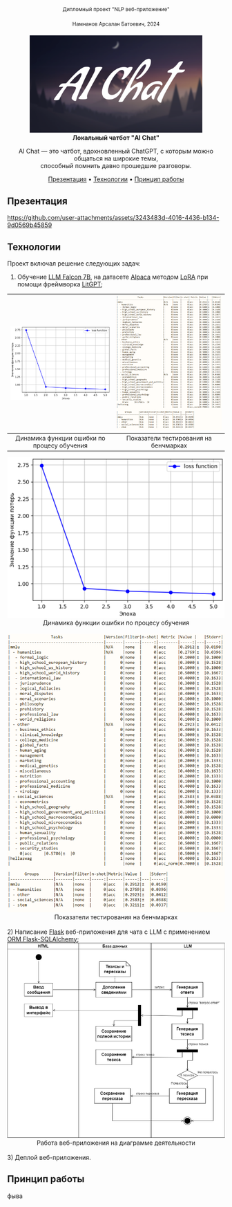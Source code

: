 <div align="center">
<sup>Дипломный проект "NLP веб-приложение"</sup>
  
<sup>Намнанов Арсалан Батоевич, 2024</sup>
<div><img src="gitpage_mats/logo.png" width="400" alt="Warp" /></div>
<div><b>Локальный чатбот "AI Chat"</b></div>

AI Chat — это чатбот, вдохновленный ChatGPT, с которым можно общаться на широкие темы,<br />способный помнить давно прошедшие разговоры.

[Презентация](#презентация) •
[Технологии](#технологии) •
[Принцип работы](#принцип-работы)
</div>

## Презентация
https://github.com/user-attachments/assets/3243483d-4016-4436-b134-9d0569b45859

## Технологии
Проект включал решение следующих задач:
1) Обучение <a href="https://huggingface.co/tiiuae/falcon-7b"><u>LLM Falcon 7B</u></a>, на датасете <a href="https://huggingface.co/datasets/tatsu-lab/alpaca"><u>Alpaca</u></a> методом <a href="https://arxiv.org/abs/2106.09685"><u>LoRA</u></a> при помощи фреймворка <a href="https://github.com/Lightning-AI/litgpt"><u>LitGPT</u></a>; <br />


![](gitpage_mats/graph.png)                             |  ![](gitpage_mats/bench.png)
:------------------------------------------------------:|:------------------------------------------------------:
Динамика функции ошибки по процесу обучения             |  Показатели тестирования на бенчмарках

<div align="center"><img src="gitpage_mats/graph.png" width="600" alt="Warp" /><br /> Динамика функции ошибки по процесу обучения</div> <br />
<div align="center"><img src="gitpage_mats/bench.png" width="600" alt="Warp" /><br /> Показатели тестирования на бенчмарках</div> <br />
2) Написание <a href="https://flask.palletsprojects.com/en/stable/"><u>Flask</u></a> веб-приложения для чата с LLM с применением <a href="https://flask-sqlalchemy.readthedocs.io/"><u>ORM Flask-SQLAlchemy</u></a>; <br />
<div align="center"><img src="gitpage_mats/diagram_2.png" width="600" alt="Warp" /><br /> Работа веб-приложения на диаграмме деятельности</div> <br />
3) Деплой веб-приложения.

## Принцип работы
фыва
